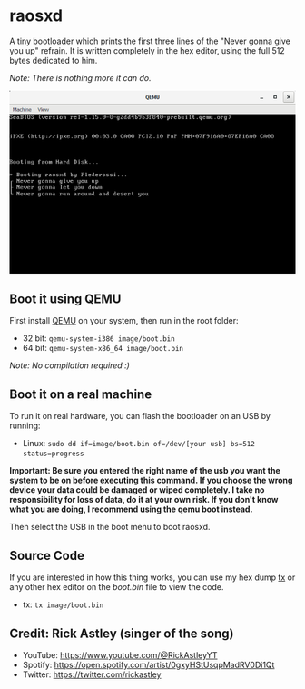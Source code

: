 # raosxd
A tiny bootloader which prints the first three lines of the "Never gonna give you up" refrain.
It is written completely in the hex editor, using the full 512 bytes dedicated to him.

*Note: There is nothing more it can do.*

![Alt Text](https://github.com/Flederossi/raosxd/blob/main/assets/screenshot.png)

## Boot it using QEMU
First install [QEMU](https://www.qemu.org) on your system, then run in the root folder:

- 32 bit: `qemu-system-i386 image/boot.bin`
- 64 bit: `qemu-system-x86_64 image/boot.bin`

*Note: No compilation required :)*

## Boot it on a real machine
To run it on real hardware, you can flash the bootloader on an USB by running:

- Linux: ```sudo dd if=image/boot.bin of=/dev/[your usb] bs=512 status=progress```

**Important: Be sure you entered the right name of the usb you want the system to be on before executing this command. If you choose the wrong device your data could be damaged or wiped completely. I take no responsibility for loss of data, do it at your own risk. If you don't know what you are doing, I recommend using the qemu boot instead.**

Then select the USB in the boot menu to boot raosxd.

## Source Code
If you are interested in how this thing works, you can use my hex dump [tx](https://github.com/Flederossi/tx) or any other hex editor on the *boot.bin* file to view the code.

- tx: `tx image/boot.bin`

## Credit: Rick Astley (singer of the song)
- YouTube: https://www.youtube.com/@RickAstleyYT
- Spotify: https://open.spotify.com/artist/0gxyHStUsqpMadRV0Di1Qt
- Twitter: https://twitter.com/rickastley
